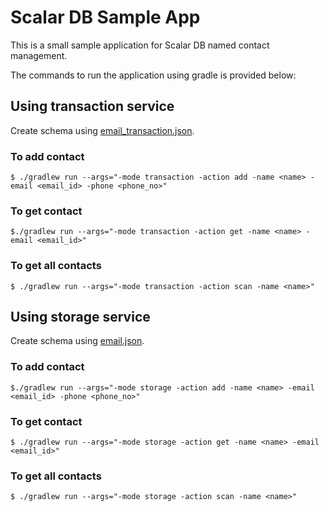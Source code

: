 # Scalar DB Sample App

This is a small sample application for Scalar DB named contact management.

The commands to run the application using gradle is provided below:

## Using transaction service

Create schema using [email_transaction.json](schema/email_transaction.json).

### To add contact 

```console
$ ./gradlew run --args="-mode transaction -action add -name <name> -email <email_id> -phone <phone_no>"
```

### To get contact

```console
$./gradlew run --args="-mode transaction -action get -name <name> -email <email_id>"
```

### To get all contacts

```console
$ ./gradlew run --args="-mode transaction -action scan -name <name>"
```

## Using storage service

Create schema using [email.json](schema/email.json).

### To add contact 

```console
$./gradlew run --args="-mode storage -action add -name <name> -email <email_id> -phone <phone_no>"
```

### To get contact

```console
$ ./gradlew run --args="-mode storage -action get -name <name> -email <email_id>"
```

### To get all contacts

```console
$ ./gradlew run --args="-mode storage -action scan -name <name>"
```
